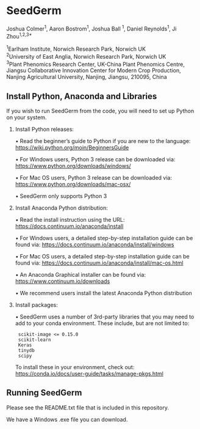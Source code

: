 # SeedGerm

Joshua Colmer<sup>1</sup>, Aaron Bostrom<sup>1</sup>, Joshua Ball <sup>1</sup>, Daniel Reynolds<sup>1</sup>, Ji
Zhou<sup>1,2,3*</sup>

<sup>1</sup>Earlham Institute, Norwich Research Park, Norwich UK  
<sup>2</sup>University of East Anglia, Norwich Research Park, Norwich UK  
<sup>3</sup>Plant Phenomics Research Center, UK-China Plant Phenomics Centre, Jiangsu Collaborative Innovation Center
for Modern Crop Production, Nanjing Agricultural University, Nanjing, Jiangsu, 210095, China

## Install Python, Anaconda and Libraries

If you wish to run SeedGerm from the code, you will need to set up Python on your system.

1. Install Python releases:

   • Read the beginner’s guide to Python if you are new to the language:
   https://wiki.python.org/moin/BeginnersGuide

   • For Windows users, Python 3 release can be downloaded via:
   https://www.python.org/downloads/windows/

   • For Mac OS users, Python 3 release can be downloaded via:
   https://www.python.org/downloads/mac-osx/

   • SeedGerm only supports Python 3

2. Install Anaconda Python distribution:

   • Read the install instruction using the URL: https://docs.continuum.io/anaconda/install

   • For Windows users, a detailed step-by-step installation guide can be found via:
   https://docs.continuum.io/anaconda/install/windows

   • For Mac OS users, a detailed step-by-step installation guide can be found via:
   https://docs.continuum.io/anaconda/install/mac-os.html

   • An Anaconda Graphical installer can be found via:
   https://www.continuum.io/downloads

   • We recommend users install the latest Anaconda Python distribution

3. Install packages:

   • SeedGerm uses a number of 3rd-party libraries that you may need to add to your conda environment. These include,
   but are not limited to:

        scikit-image <= 0.15.0
        scikit-learn
        Keras
        tinydb
        scipy

   To install these in your environment, check out: https://conda.io/docs/user-guide/tasks/manage-pkgs.html

## Running SeedGerm

Please see the README.txt file that is included in this repository.

We have a Windows .exe file you can download.
